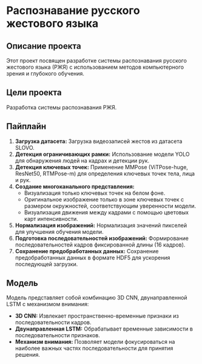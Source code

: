 # Распознавание русского жестового языка

## Описание проекта

Этот проект посвящен разработке системы распознавания русского жестового языка (РЖЯ) с использованием методов компьютерного зрения и глубокого обучения.  

## Цели проекта

Разработка системы распознавания РЖЯ.

## Пайплайн

1. **Загрузка датасета:** Загрузка видеозаписей жестов из датасета SLOVO.
2. **Детекция ограничивающих рамки:** Использование модели YOLO для обнаружения людей на кадрах и детекции рук.
3. **Детекция ключевых точек:** Применение MMPose (ViTPose-huge, ResNet50, RTMPose-m) для определения ключевых точек тела, лица и рук.
4. **Создание многоканального представления:**
    - Визуализация только ключевых точек на белом фоне.
    - Оригинальное изображение только в зоне ключевых точек с размером окружностей, соответствующим уверенности модели.
    - Визуализация движения между кадрами с помощью цветовых карт интенсивности.
6. **Нормализация изображений:** Нормализация значений пикселей для улучшения обучения модели.
7. **Подготовка последовательностей изображений:** Формирование последовательностей кадров фиксированной длины (16 кадров).
9. **Сохранение предобработанных данных:** Сохранение предобработанных данных в формате HDF5 для ускорения последующей загрузки.

## Модель

Модель представляет собой комбинацию 3D CNN, двунаправленной LSTM с механизмом внимания:

- **3D CNN:** Извлекает пространственно-временные признаки из последовательности кадров.
- **Двунаправленная LSTM:**  Обрабатывает временные зависимости в последовательности признаков.
- **Механизм внимания:**  Позволяет модели фокусироваться на наиболее важных частях последовательности для принятия решения.